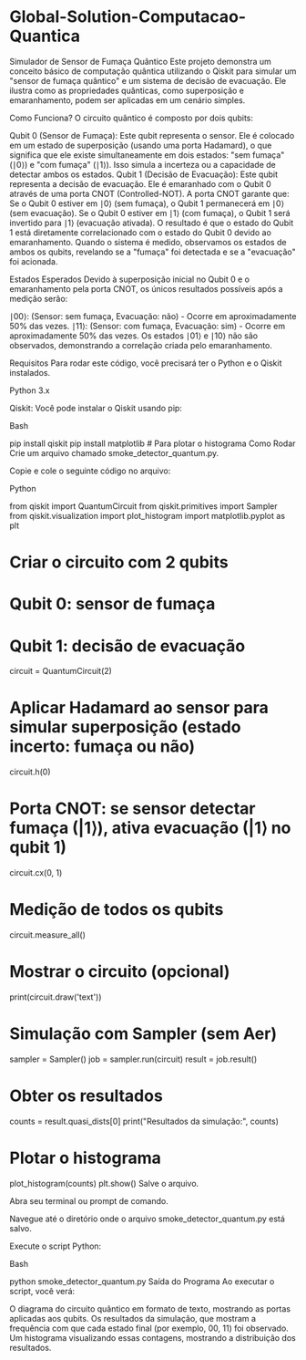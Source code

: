 # Global-Solution-Computacao-Quantica
Simulador de Sensor de Fumaça Quântico
Este projeto demonstra um conceito básico de computação quântica utilizando o Qiskit para simular um "sensor de fumaça quântico" e um sistema de decisão de evacuação. Ele ilustra como as propriedades quânticas, como superposição e emaranhamento, podem ser aplicadas em um cenário simples.

Como Funciona?
O circuito quântico é composto por dois qubits:

Qubit 0 (Sensor de Fumaça): Este qubit representa o sensor. Ele é colocado em um estado de superposição (usando uma porta Hadamard), o que significa que ele existe simultaneamente em dois estados: "sem fumaça" (∣0⟩) e "com fumaça" (∣1⟩). Isso simula a incerteza ou a capacidade de detectar ambos os estados.
Qubit 1 (Decisão de Evacuação): Este qubit representa a decisão de evacuação. Ele é emaranhado com o Qubit 0 através de uma porta CNOT (Controlled-NOT). A porta CNOT garante que:
Se o Qubit 0 estiver em ∣0⟩ (sem fumaça), o Qubit 1 permanecerá em ∣0⟩ (sem evacuação).
Se o Qubit 0 estiver em ∣1⟩ (com fumaça), o Qubit 1 será invertido para ∣1⟩ (evacuação ativada).
O resultado é que o estado do Qubit 1 está diretamente correlacionado com o estado do Qubit 0 devido ao emaranhamento. Quando o sistema é medido, observamos os estados de ambos os qubits, revelando se a "fumaça" foi detectada e se a "evacuação" foi acionada.

Estados Esperados
Devido à superposição inicial no Qubit 0 e o emaranhamento pela porta CNOT, os únicos resultados possíveis após a medição serão:

∣00⟩: (Sensor: sem fumaça, Evacuação: não) - Ocorre em aproximadamente 50% das vezes.
∣11⟩: (Sensor: com fumaça, Evacuação: sim) - Ocorre em aproximadamente 50% das vezes.
Os estados ∣01⟩ e ∣10⟩ não são observados, demonstrando a correlação criada pelo emaranhamento.

Requisitos
Para rodar este código, você precisará ter o Python e o Qiskit instalados.

Python 3.x

Qiskit: Você pode instalar o Qiskit usando pip:

Bash

pip install qiskit
pip install matplotlib # Para plotar o histograma
Como Rodar
Crie um arquivo chamado smoke_detector_quantum.py.

Copie e cole o seguinte código no arquivo:

Python

from qiskit import QuantumCircuit
from qiskit.primitives import Sampler
from qiskit.visualization import plot_histogram
import matplotlib.pyplot as plt

# Criar o circuito com 2 qubits
# Qubit 0: sensor de fumaça
# Qubit 1: decisão de evacuação
circuit = QuantumCircuit(2)

# Aplicar Hadamard ao sensor para simular superposição (estado incerto: fumaça ou não)
circuit.h(0)

# Porta CNOT: se sensor detectar fumaça (|1⟩), ativa evacuação (|1⟩ no qubit 1)
circuit.cx(0, 1)

# Medição de todos os qubits
circuit.measure_all()

# Mostrar o circuito (opcional)
print(circuit.draw('text'))

# Simulação com Sampler (sem Aer)
sampler = Sampler()
job = sampler.run(circuit)
result = job.result()

# Obter os resultados
counts = result.quasi_dists[0]
print("Resultados da simulação:", counts)

# Plotar o histograma
plot_histogram(counts)
plt.show()
Salve o arquivo.

Abra seu terminal ou prompt de comando.

Navegue até o diretório onde o arquivo smoke_detector_quantum.py está salvo.

Execute o script Python:

Bash

python smoke_detector_quantum.py
Saída do Programa
Ao executar o script, você verá:

O diagrama do circuito quântico em formato de texto, mostrando as portas aplicadas aos qubits.
Os resultados da simulação, que mostram a frequência com que cada estado final (por exemplo, 00, 11) foi observado.
Um histograma visualizando essas contagens, mostrando a distribuição dos resultados.
